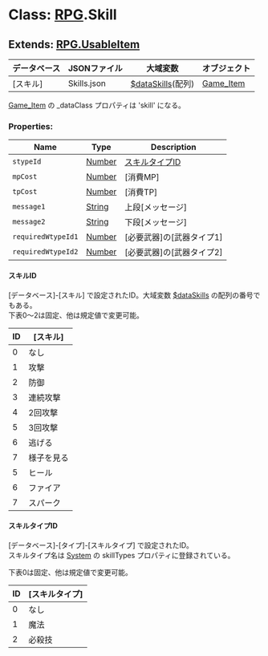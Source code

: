 # Class:  [RPG](RPG.md).Skill

## Extends: [RPG.UsableItem](RPG.UsableItem.md)

| データベース| JSONファイル | 大域変数 | オブジェクト |
| --- | --- | --- | --- |
| [スキル] | Skills.json | [$dataSkills](global.md#dataskills-arrayrpgskill)(配列) | [Game_Item](Game_Item.md) |

[Game_Item](Game_Item.md) の _dataClass プロパティは 'skill' になる。


### Properties:

| Name | Type | Description |
| --- | --- | --- |
| `stypeId` | [Number](Number.md) | [スキルタイプID](RPG.Skill.md#スキルタイプid) |
| `mpCost` | [Number](Number.md) | [消費MP] |
| `tpCost` | [Number](Number.md) | [消費TP] |
| `message1` | [String](String.md) | 上段[メッセージ] |
| `message2` | [String](String.md) | 下段[メッセージ] |
| `requiredWtypeId1` | [Number](Number.md) | [必要武器]の[武器タイプ1] |
| `requiredWtypeId2` | [Number](Number.md) | [必要武器]の[武器タイプ2] |


#### スキルID

[データベース]-[スキル] で設定されたID。大域変数 [\$dataSkills](global.md#dataskills-arrayrpgskill) の配列の番号でもある。<br />
 下表0〜2は固定、他は規定値で変更可能。

| ID | [スキル] |
| --- | --- |
| 0 | なし |
| 1 | 攻撃 |
| 2 | 防御 |
| 3 | 連続攻撃 |
| 4 | 2回攻撃 |
| 5 | 3回攻撃 |
| 6 | 逃げる |
| 7 | 様子を見る |
| 5 | ヒール |
| 6 | ファイア |
| 7 | スパーク |

#### スキルタイプID

[データベース]-[タイプ]-[スキルタイプ] で設定されたID。<br />
スキルタイプ名は [System](RPG.System.md) の skillTypes プロパティに登録されている。
 
 下表0は固定、他は規定値で変更可能。

| ID | [スキルタイプ] |
| --- | --- |
| 0 | なし |
| 1 | 魔法 |
| 2 | 必殺技 |

